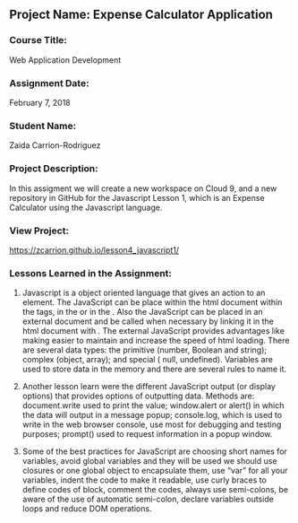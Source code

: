## Project Name:  Expense Calculator Application

### Course Title:
Web Application Development

### Assignment Date:  
February 7, 2018

### Student Name:  
Zaida Carrion-Rodriguez

### Project Description:
In this assigment we will create a new workspace on Cloud 9, and a new repository in GitHub for the Javascript Lesson 1, which is an Expense Calculator using the Javascript language.

### View Project:
https://zcarrion.github.io/lesson4_javascript1/

### Lessons Learned in the Assignment:
1. Javascript is a object oriented language that gives an action to an element.  The JavaScript can be place within the html document within the <script></script> tags, in the <head> or in the <body>.  Also the JavaScript can be placed in an external document and be called when necessary by linking it in the html document with <script src=”filename.js”></script>.  The external JavaScript provides advantages like making easier to maintain and increase the speed of html loading. There are several data types: the primitive (number, Boolean and string); complex (object, array); and special ( null, undefined).   Variables are used to store data in the memory and there are several rules to name it.  

2. Another lesson learn were the different JavaScript output (or display options) that provides options of outputting data. Methods are:  document.write used to print the value; window.alert  or alert() in which  the data will output in a message popup; console.log, which is used to write in the web browser console, use most for debugging and testing purposes; prompt() used to request information in a popup window.

3. Some of the best practices for JavaScript are choosing short names for variables, avoid global variables and they will be used we should use closures or one global object to encapsulate them, use “var” for all your variables, indent the code to make it readable, use curly braces to define codes of block, comment the codes, always use semi-colons, be aware of the use of automatic semi-colon, declare variables outside loops and reduce DOM operations.




